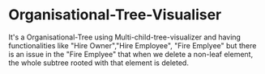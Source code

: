 # Organisational-Tree-Visualiser
It's a Organisational-Tree using Multi-child-tree-visualizer and having functionalities like "Hire Owner","Hire Employee", "Fire Emplyee" but there is an issue in the "Fire Emplyee" that  when we delete a non-leaf element, the whole subtree rooted with that element is deleted.
